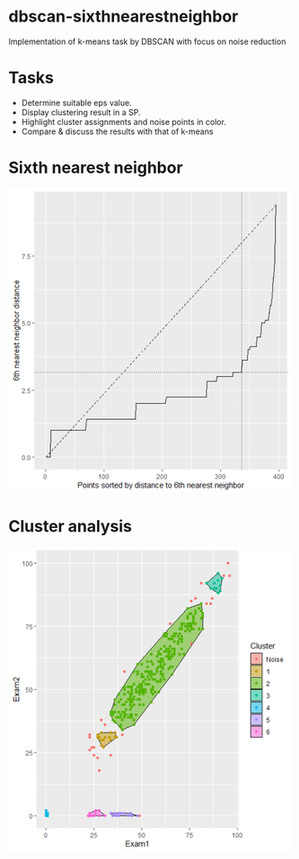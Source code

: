 # dbscan-sixthnearestneighbor
Implementation of k-means task by DBSCAN with focus on noise reduction

# Tasks
- Determine suitable eps value.
- Display clustering result in a SP.
- Highlight cluster assignments and noise points in color.
- Compare & discuss the results with that of k-means

# Sixth nearest neighbor

![](https://github.com/ranjiGT/dbscan-sithnearestneighbor/blob/main/sixthnearestneighbor.png)
# Cluster analysis
![](https://github.com/ranjiGT/dbscan-sithnearestneighbor/blob/main/DBSCANplot.png)
